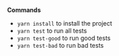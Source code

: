 **Commands**

* `yarn install` to install the project
* `yarn test` to run all tests
* `yarn test-good` to run good tests
* `yarn test-bad` to run bad tests